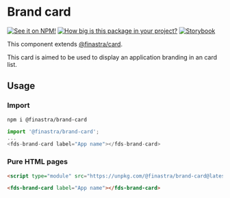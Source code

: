 # Brand card
[![See it on NPM!](https://img.shields.io/npm/v/@finastra/brand-card?style=for-the-badge)](https://www.npmjs.com/package/@finastra/brand-card)
[![How big is this package in your project?](https://img.shields.io/bundlephobia/minzip/@finastra/brand-card?style=for-the-badge)](https://bundlephobia.com/result?p=@finastra/brand-card)
[![Storybook](https://shields.io/badge/-Play%20with%20this%20web%20component-2a0481?logo=storybook&style=for-the-badge)](https://finastra.github.io/finastra-design-system/?path=/story/data-display-card-brand--default)

This component extends [@finastra/card](https://www.npmjs.com/package/@finastra/card).

This card is aimed to be used to display an application branding in an card list.

## Usage

### Import

```
npm i @finastra/brand-card
```

```ts
import '@finastra/brand-card';
...
<fds-brand-card label="App name"></fds-brand-card>
```

### Pure HTML pages

```html
<script type="module" src="https://unpkg.com/@finastra/brand-card@latest/dist/src/brand-card.js?module"></script>

<fds-brand-card label="App name"></fds-brand-card>
```

